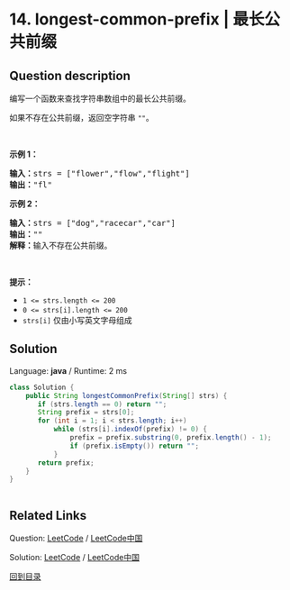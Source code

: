 ﻿# 14. longest-common-prefix | 最长公共前缀

## Question description

<!--If you want to use the English description, use <p>Write a function to find the longest common prefix string amongst an array of strings.</p>

<p>If there is no common prefix, return an empty string <code>&quot;&quot;</code>.</p>

<p>&nbsp;</p>
<p><strong>Example 1:</strong></p>

<pre>
<strong>Input:</strong> strs = [&quot;flower&quot;,&quot;flow&quot;,&quot;flight&quot;]
<strong>Output:</strong> &quot;fl&quot;
</pre>

<p><strong>Example 2:</strong></p>

<pre>
<strong>Input:</strong> strs = [&quot;dog&quot;,&quot;racecar&quot;,&quot;car&quot;]
<strong>Output:</strong> &quot;&quot;
<strong>Explanation:</strong> There is no common prefix among the input strings.
</pre>

<p>&nbsp;</p>
<p><strong>Constraints:</strong></p>

<ul>
	<li><code>1 &lt;= strs.length &lt;= 200</code></li>
	<li><code>0 &lt;= strs[i].length &lt;= 200</code></li>
	<li><code>strs[i]</code> consists of only lower-case English letters.</li>
</ul>
 instead-->
<p>编写一个函数来查找字符串数组中的最长公共前缀。</p>

<p>如果不存在公共前缀，返回空字符串&nbsp;<code>""</code>。</p>

<p>&nbsp;</p>

<p><strong>示例 1：</strong></p>

<pre>
<strong>输入：</strong>strs = ["flower","flow","flight"]
<strong>输出：</strong>"fl"
</pre>

<p><strong>示例 2：</strong></p>

<pre>
<strong>输入：</strong>strs = ["dog","racecar","car"]
<strong>输出：</strong>""
<strong>解释：</strong>输入不存在公共前缀。</pre>

<p>&nbsp;</p>

<p><strong>提示：</strong></p>

<ul>
	<li><code>1 &lt;= strs.length &lt;= 200</code></li>
	<li><code>0 &lt;= strs[i].length &lt;= 200</code></li>
	<li><code>strs[i]</code> 仅由小写英文字母组成</li>
</ul>




## Solution

Language: **java**  /  Runtime: 2 ms

```java
class Solution {
    public String longestCommonPrefix(String[] strs) {
       if (strs.length == 0) return "";
       String prefix = strs[0];
       for (int i = 1; i < strs.length; i++)
           while (strs[i].indexOf(prefix) != 0) {
               prefix = prefix.substring(0, prefix.length() - 1);
               if (prefix.isEmpty()) return "";
           }        
       return prefix;
    }
}



```



## Related Links

Question: [LeetCode](https://leetcode.com/problems/longest-common-prefix/description/)  /  [LeetCode中国](https://leetcode-cn.com/problems/longest-common-prefix/description/)

Solution: [LeetCode](https://leetcode.com/articles/longest-common-prefix/)  /  [LeetCode中国](https://leetcode-cn.com/articles/longest-common-prefix/)

[回到目录](../README.md)